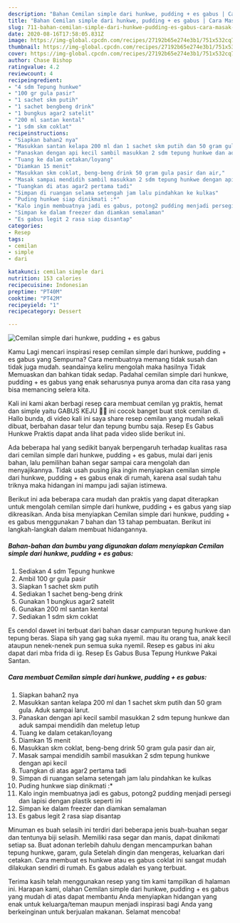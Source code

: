 ```yaml
---
description: "Bahan Cemilan simple dari hunkwe, pudding + es gabus | Cara Masak Cemilan simple dari hunkwe, pudding + es gabus Yang Sedap"
title: "Bahan Cemilan simple dari hunkwe, pudding + es gabus | Cara Masak Cemilan simple dari hunkwe, pudding + es gabus Yang Sedap"
slug: 711-bahan-cemilan-simple-dari-hunkwe-pudding-es-gabus-cara-masak-cemilan-simple-dari-hunkwe-pudding-es-gabus-yang-sedap
date: 2020-08-16T17:58:05.831Z
image: https://img-global.cpcdn.com/recipes/27192b65e274e3b1/751x532cq70/cemilan-simple-dari-hunkwe-pudding-es-gabus-foto-resep-utama.jpg
thumbnail: https://img-global.cpcdn.com/recipes/27192b65e274e3b1/751x532cq70/cemilan-simple-dari-hunkwe-pudding-es-gabus-foto-resep-utama.jpg
cover: https://img-global.cpcdn.com/recipes/27192b65e274e3b1/751x532cq70/cemilan-simple-dari-hunkwe-pudding-es-gabus-foto-resep-utama.jpg
author: Chase Bishop
ratingvalue: 4.2
reviewcount: 4
recipeingredient:
- "4 sdm Tepung hunkwe"
- "100 gr gula pasir"
- "1 sachet skm putih"
- "1 sachet bengbeng drink"
- "1 bungkus agar2 satelit"
- "200 ml santan kental"
- "1 sdm skm coklat"
recipeinstructions:
- "Siapkan bahan2 nya"
- "Masukkan santan kelapa 200 ml dan 1 sachet skm putih dan 50 gram gula. Aduk sampai larut."
- "Panaskan dengan api kecil sambil masukkan 2 sdm tepung hunkwe dan aduk sampai mendidih dan meletup letup"
- "Tuang ke dalam cetakan/loyang"
- "Diamkan 15 menit"
- "Masukkan skm coklat, beng-beng drink 50 gram gula pasir dan air,"
- "Masak sampai mendidih sambil masukkan 2 sdm tepung hunkwe dengan api kecil"
- "Tuangkan di atas agar2 pertama tadi"
- "Simpan di ruangan selama setengah jam lalu pindahkan ke kulkas"
- "Puding hunkwe siap dinikmati :*"
- "Kalo ingin membuatnya jadi es gabus, potong2 pudding menjadi persegi dan lapisi dengan plastik seperti ini"
- "Simpan ke dalam freezer dan diamkan semalaman"
- "Es gabus legit 2 rasa siap disantap"
categories:
- Resep
tags:
- cemilan
- simple
- dari

katakunci: cemilan simple dari 
nutrition: 153 calories
recipecuisine: Indonesian
preptime: "PT40M"
cooktime: "PT42M"
recipeyield: "1"
recipecategory: Dessert

---
```



![Cemilan simple dari hunkwe, pudding + es gabus](https://img-global.cpcdn.com/recipes/27192b65e274e3b1/751x532cq70/cemilan-simple-dari-hunkwe-pudding-es-gabus-foto-resep-utama.jpg)

Kamu Lagi mencari inspirasi resep cemilan simple dari hunkwe, pudding + es gabus yang Sempurna? Cara membuatnya memang tidak susah dan tidak juga mudah. seandainya keliru mengolah maka hasilnya Tidak Memuaskan dan bahkan tidak sedap. Padahal cemilan simple dari hunkwe, pudding + es gabus yang enak seharusnya punya aroma dan cita rasa yang bisa memancing selera kita.

Kali ini kami akan berbagi resep cara membuat cemilan yg praktis, hemat dan simple yaitu GABUS KEJU 🧀🧀 ini cocok banget buat stok cemilan di. Hallo bunda, di video kali ini saya share resep cemilan yang mudah sekali dibuat, berbahan dasar telur dan tepung bumbu saja. Resep Es Gabus Hunkwe Praktis dapat anda lihat pada video slide berikut ini.

Ada beberapa hal yang sedikit banyak berpengaruh terhadap kualitas rasa dari cemilan simple dari hunkwe, pudding + es gabus, mulai dari jenis bahan, lalu pemilihan bahan segar sampai cara mengolah dan menyajikannya. Tidak usah pusing jika ingin menyiapkan cemilan simple dari hunkwe, pudding + es gabus enak di rumah, karena asal sudah tahu triknya maka hidangan ini mampu jadi sajian istimewa.


Berikut ini ada beberapa cara mudah dan praktis yang dapat diterapkan untuk mengolah cemilan simple dari hunkwe, pudding + es gabus yang siap dikreasikan. Anda bisa menyiapkan Cemilan simple dari hunkwe, pudding + es gabus menggunakan 7 bahan dan 13 tahap pembuatan. Berikut ini langkah-langkah dalam membuat hidangannya.

<!--inarticleads1-->

##### Bahan-bahan dan bumbu yang digunakan dalam menyiapkan Cemilan simple dari hunkwe, pudding + es gabus:

1. Sediakan 4 sdm Tepung hunkwe
1. Ambil 100 gr gula pasir
1. Siapkan 1 sachet skm putih
1. Sediakan 1 sachet beng-beng drink
1. Gunakan 1 bungkus agar2 satelit
1. Gunakan 200 ml santan kental
1. Sediakan 1 sdm skm coklat


Es cendol dawet ini terbuat dari bahan dasar campuran tepung hunkwe dan tepung beras. Siapa sih yang gag suka nyemil. mau itu orang tua, anak kecil ataupun nenek-nenek pun semua suka nyemil. Resep es gabus ini aku dapat dari mba frida di ig. Resep Es Gabus Busa Tepung Hunkwe Pakai Santan. 

<!--inarticleads2-->

##### Cara membuat Cemilan simple dari hunkwe, pudding + es gabus:

1. Siapkan bahan2 nya
1. Masukkan santan kelapa 200 ml dan 1 sachet skm putih dan 50 gram gula. Aduk sampai larut.
1. Panaskan dengan api kecil sambil masukkan 2 sdm tepung hunkwe dan aduk sampai mendidih dan meletup letup
1. Tuang ke dalam cetakan/loyang
1. Diamkan 15 menit
1. Masukkan skm coklat, beng-beng drink 50 gram gula pasir dan air,
1. Masak sampai mendidih sambil masukkan 2 sdm tepung hunkwe dengan api kecil
1. Tuangkan di atas agar2 pertama tadi
1. Simpan di ruangan selama setengah jam lalu pindahkan ke kulkas
1. Puding hunkwe siap dinikmati :*
1. Kalo ingin membuatnya jadi es gabus, potong2 pudding menjadi persegi dan lapisi dengan plastik seperti ini
1. Simpan ke dalam freezer dan diamkan semalaman
1. Es gabus legit 2 rasa siap disantap


Minuman es buah selasih ini terdiri dari beberapa jenis buah-buahan segar dan tentunya biji selasih. Memiliki rasa segar dan manis, dapat dinikmati setiap sa. Buat adonan terlebih dahulu dengan mencampurkan bahan tepung hunkwe, garam, gula Setelah dingin dan mengeras, keluarkan dari cetakan. Cara membuat es hunkwe atau es gabus coklat ini sangat mudah dilakukan sendiri di rumah. Es gabus adalah es yang terbuat. 

Terima kasih telah menggunakan resep yang tim kami tampilkan di halaman ini. Harapan kami, olahan Cemilan simple dari hunkwe, pudding + es gabus yang mudah di atas dapat membantu Anda menyiapkan hidangan yang enak untuk keluarga/teman maupun menjadi inspirasi bagi Anda yang berkeinginan untuk berjualan makanan. Selamat mencoba!

